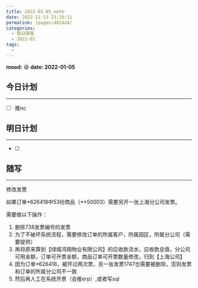 ```yaml
---
title: 2022-01-05_note
date: 2022-11-13 23:10:11
permalink: /pages/4024d4/
categories:
  - 每日随笔
  - 2022-01
tags:
  - 
---
```

**mood:** :smile:  									**date: 2022-01-05**  
## 今日计划  
------
- [ ]  推nc
## 明日计划  
------
- [ ]  
## 随写 
------

修改发票

如果订单*626418中53份商品（**50003）需要另开一张上海分公司发票。

需要做以下操作：

1. 删除738发票编号的发票
2. 为了不破坏系统流程，需要修改订单的所属客户，所属园区，所属分公司（需要提供）
3. 再将原来算到【绿城鸿翔物业有限公司】的应收款流水，应收款总值，分公司可用金额，订单可开票金额，商品订单可开票数量修改，归到【上海公司】
4. 因为订单*626418，被开过两次票，另一张发票1747也需要被删除，否则发票和订单的所属分公司不一致
5. 然后再人工在系统开票（会推erp）,或者写sql 



